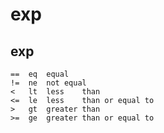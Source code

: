 
# exp


## exp

```
==  eq  equal
!=  ne  not equal
<   lt  less    than
<=  le  less    than or equal to
>   gt  greater than
>=  ge  greater than or equal to
```



